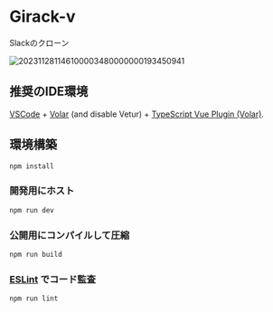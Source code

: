 # Girack-v
Slackのクローン

![202311281146100003480000000193450941](https://github.com/NfoAlex/Girack-v-/assets/40430040/03875cce-1c6d-45d4-8af6-ff8590a59780)

## 推奨のIDE環境

[VSCode](https://code.visualstudio.com/) + [Volar](https://marketplace.visualstudio.com/items?itemName=Vue.volar) (and disable Vetur) + [TypeScript Vue Plugin (Volar)](https://marketplace.visualstudio.com/items?itemName=Vue.vscode-typescript-vue-plugin).

## 環境構築

```sh
npm install
```

### 開発用にホスト

```sh
npm run dev
```

### 公開用にコンパイルして圧縮

```sh
npm run build
```

### [ESLint](https://eslint.org/) でコード監査

```sh
npm run lint
```
